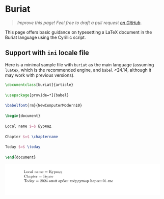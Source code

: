 # Buriat

<blockquote>
  <p><em>Improve this page! Feel free to draft a pull request <a href="https://github.com/latex3/babel/tree/docs/docs">on GitHub</a></em>.</p>
</blockquote>

This page offers basic guidance on typesetting a LaTeX document in the
Buriat language using the Cyrillic script.

## Support with `ini` locale file

Here is a minimal sample file with `buriat` as the main language
(assuming `luatex`, which is the recommended engine, and `babel` ≥24.14,
although it may work with previous versions).

```tex
\documentclass[buriat]{article}

\usepackage[provide=*]{babel}

\babelfont{rm}{NewComputerModern10}

\begin{document}

Local name $=$ Буряад

Chapter $=$ \chaptername

Today $=$ \today

\end{document}
```

![](../media/locale-buriat.png)